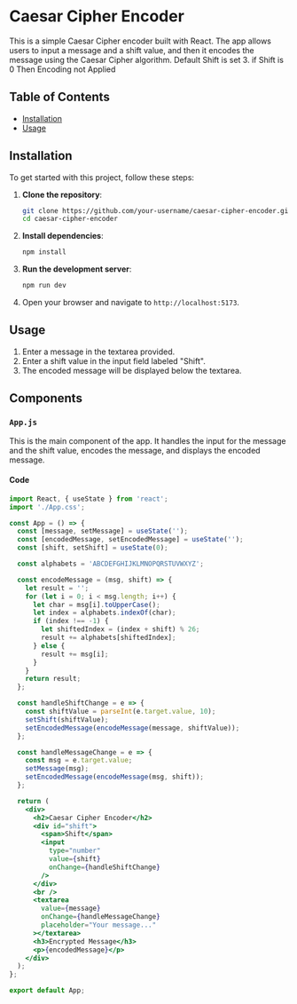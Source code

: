 # Caesar Cipher Encoder

This is a simple Caesar Cipher encoder built with React. The app allows users to input a message and a shift value, and then it encodes the message using the Caesar Cipher algorithm. Default Shift is set 3. if Shift is 0 Then Encoding not Applied 

## Table of Contents

- [Installation](#installation)
- [Usage](#usage)

## Installation

To get started with this project, follow these steps:

1. **Clone the repository**:
    ```bash
    git clone https://github.com/your-username/caesar-cipher-encoder.git
    cd caesar-cipher-encoder
    ```

2. **Install dependencies**:
    ```bash
    npm install
    ```

3. **Run the development server**:
    ```bash
    npm run dev
    ```

4. Open your browser and navigate to `http://localhost:5173`.

## Usage

1. Enter a message in the textarea provided.
2. Enter a shift value in the input field labeled "Shift".
3. The encoded message will be displayed below the textarea.

## Components

### `App.js`

This is the main component of the app. It handles the input for the message and the shift value, encodes the message, and displays the encoded message.

#### Code

```jsx
import React, { useState } from 'react';
import './App.css';

const App = () => {
  const [message, setMessage] = useState('');
  const [encodedMessage, setEncodedMessage] = useState('');
  const [shift, setShift] = useState(0);

  const alphabets = 'ABCDEFGHIJKLMNOPQRSTUVWXYZ';

  const encodeMessage = (msg, shift) => {
    let result = '';
    for (let i = 0; i < msg.length; i++) {
      let char = msg[i].toUpperCase();
      let index = alphabets.indexOf(char);
      if (index !== -1) {
        let shiftedIndex = (index + shift) % 26;
        result += alphabets[shiftedIndex];
      } else {
        result += msg[i];
      }
    }
    return result;
  };

  const handleShiftChange = e => {
    const shiftValue = parseInt(e.target.value, 10);
    setShift(shiftValue);
    setEncodedMessage(encodeMessage(message, shiftValue));
  };

  const handleMessageChange = e => {
    const msg = e.target.value;
    setMessage(msg);
    setEncodedMessage(encodeMessage(msg, shift));
  };

  return (
    <div>
      <h2>Caesar Cipher Encoder</h2>
      <div id="shift">
        <span>Shift</span>
        <input
          type="number"
          value={shift}
          onChange={handleShiftChange}
        />
      </div>
      <br />
      <textarea
        value={message}
        onChange={handleMessageChange}
        placeholder="Your message..."
      ></textarea>
      <h3>Encrypted Message</h3>
      <p>{encodedMessage}</p>
    </div>
  );
};

export default App;
